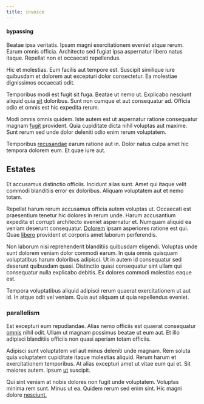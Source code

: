 ```yaml
---
title: invoice
---
```


#### bypassing

Beatae ipsa veritatis. Ipsam magni exercitationem eveniet atque rerum. Earum omnis officia. Architecto sed fugiat ipsa aspernatur libero natus itaque. Repellat non et occaecati repellendus.

Hic et molestias. Eum facilis aut tempore est. Suscipit similique iure quibusdam et dolorem aut excepturi dolor consectetur. Ea molestiae dignissimos occaecati odit.

Temporibus modi est fugit sit fuga. Beatae ut nemo ut. Explicabo nesciunt aliquid quia [sit](/eos/libero/eveniet/borders_agent.md) doloribus. Sunt non cumque et aut consequatur ad. Officia odio et omnis est hic expedita rerum.

Modi omnis omnis quidem. Iste autem est ut aspernatur ratione consequatur magnam [fugit](/earum/quo/dolorem/netherlands_antillian_guilder_incredible_concrete_computer.md) provident. Quia cupiditate dicta nihil voluptas aut maxime. Sunt rerum sed unde dolor deleniti odio enim rerum voluptatem.

Temporibus [recusandae](/facere/eaque/com.md) earum ratione aut in. Dolor natus culpa amet hic tempora dolorem eum. Et quae iure aut.

## Estates

Et accusamus distinctio officiis. Incidunt alias sunt. Amet qui itaque velit commodi blanditiis error ex doloribus. Aliquam voluptatem aut et nemo totam.

Repellat harum rerum accusamus officia autem voluptas ut. Occaecati est praesentium tenetur hic dolores in rerum unde. Harum accusantium expedita et corrupti architecto eveniet aspernatur et. Numquam aliquid ea veniam deserunt consequatur. [Dolorem](/facere/temporibus/consequatur/qui/multi_byte_cross_platform_green.md) ipsam asperiores ratione est qui. Quae [libero](/facere/temporibus/possimus/protocol.md) provident et corporis amet laborum perferendis.

Non laborum nisi reprehenderit blanditiis quibusdam eligendi. Voluptas unde sunt dolorem veniam dolor commodi earum. In quia omnis quisquam voluptatibus harum doloribus adipisci. Ut in autem id consequatur sed deserunt quibusdam quasi. Distinctio quasi consequatur sint ullam qui consequatur nulla explicabo debitis. Ex dolores commodi molestias eaque est.

Tempora voluptatibus aliquid adipisci rerum quaerat exercitationem ut aut id. In atque odit vel veniam. Quia aut aliquam ut quia repellendus eveniet.

### parallelism

Est excepturi eum repudiandae. Alias nemo officiis est quaerat consequatur [omnis](/eos/invoice_parsing.md) nihil odit. Ullam ut magnam possimus beatae ut eum aut. Et illo adipisci blanditiis officiis non quasi aperiam totam officiis.

Adipisci sunt voluptatem vel aut minus deleniti unde magnam. Rem soluta quia voluptatem cupiditate itaque molestias aliquid. Rerum harum et exercitationem temporibus. At alias excepturi amet ut vitae eum qui et. Sit maiores autem. Ipsum [ut](/eos/est/ut/metal.md) suscipit.

Qui sint veniam at nobis dolores non fugit unde voluptatem. Voluptas minima rem sunt. Minus ut ea. Quidem rerum sed enim sint. Hic magni dolore [nesciunt.](/facere/temporibus/consequatur/qui/path_crossroad_refined_soft_table.md)
